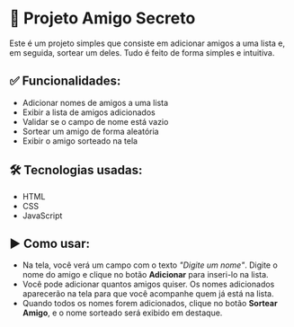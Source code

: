 # 🎁 Projeto Amigo Secreto

Este é um projeto simples que consiste em adicionar amigos a uma lista e, em seguida, sortear um deles. Tudo é feito de forma simples e intuitiva.

## ✅ Funcionalidades:
- Adicionar nomes de amigos a uma lista
- Exibir a lista de amigos adicionados
- Validar se o campo de nome está vazio
- Sortear um amigo de forma aleatória
- Exibir o amigo sorteado na tela

## 🛠️ Tecnologias usadas:
- HTML
- CSS
- JavaScript

## ▶️ Como usar:
- Na tela, você verá um campo com o texto *"Digite um nome"*. Digite o nome do amigo e clique no botão **Adicionar** para inseri-lo na lista.
- Você pode adicionar quantos amigos quiser. Os nomes adicionados aparecerão na tela para que você acompanhe quem já está na lista.
- Quando todos os nomes forem adicionados, clique no botão **Sortear Amigo**, e o nome sorteado será exibido em destaque.

